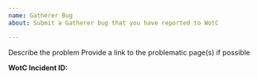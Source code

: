 ```yaml
---
name: Gatherer Bug
about: Submit a Gatherer bug that you have reported to WotC

---
```


Describe the problem
Provide a link to the problematic page(s) if possible

**WotC Incident ID:**

